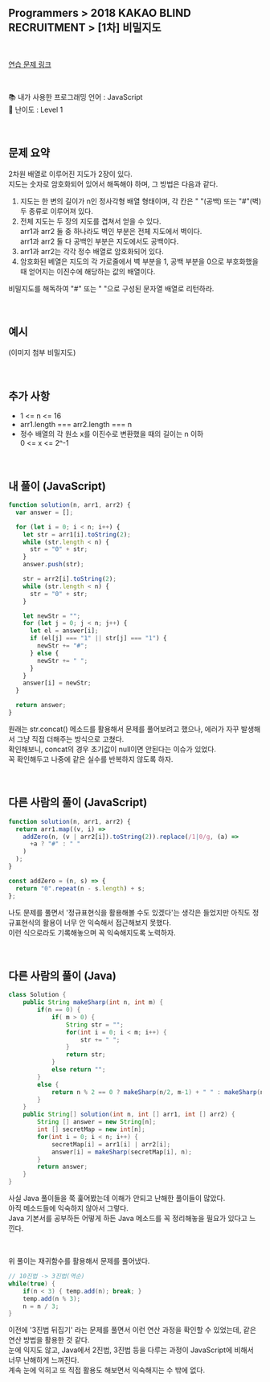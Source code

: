 ## **Programmers > 2018 KAKAO BLIND RECRUITMENT > [1차] 비밀지도**

</br>

[연습 문제 링크](https://programmers.co.kr/learn/courses/30/lessons/17681)

</br>

:books: 내가 사용한 프로그래밍 언어 : JavaScript  
:roller_coaster: 난이도 : Level 1

</br>

## 문제 요약

2차원 배열로 이루어진 지도가 2장이 있다.  
지도는 숫자로 암호화되어 있어서 해독해야 하며, 그 방법은 다음과 같다.

1. 지도는 한 변의 길이가 n인 정사각형 배열 형태이며, 각 칸은 " "(공백) 또는 "#"(벽) 두 종류로 이루어져 있다.
2. 전체 지도는 두 장의 지도를 겹쳐서 얻을 수 있다.  
   arr1과 arr2 둘 중 하나라도 벽인 부분은 전체 지도에서 벽이다.  
   arr1과 arr2 둘 다 공백인 부분은 지도에서도 공백이다.
3. arr1과 arr2는 각각 정수 배열로 암호화되어 있다.
4. 암호화된 베열은 지도의 각 가로줄에서 벽 부분을 1, 공백 부분을 0으로 부호화했을 때 얻어지는 이진수에 해당하는 값의 배열이다.

비밀지도를 해독하여 "#" 또는 " "으로 구성된 문자열 배열로 리턴하라.

</br>

## 예시

(이미지 첨부 비밀지도)

</br>

## 추가 사항

- 1 <= n <= 16
- arr1.length === arr2.length === n
- 정수 배열의 각 원소 x를 이진수로 변환했을 때의 길이는 n 이하  
  0 <= x <= 2ⁿ-1

</br>

## 내 풀이 (JavaScript)

```javascript
function solution(n, arr1, arr2) {
  var answer = [];

  for (let i = 0; i < n; i++) {
    let str = arr1[i].toString(2);
    while (str.length < n) {
      str = "0" + str;
    }
    answer.push(str);

    str = arr2[i].toString(2);
    while (str.length < n) {
      str = "0" + str;
    }

    let newStr = "";
    for (let j = 0; j < n; j++) {
      let el = answer[i];
      if (el[j] === "1" || str[j] === "1") {
        newStr += "#";
      } else {
        newStr += " ";
      }
    }
    answer[i] = newStr;
  }

  return answer;
}
```

원래는 str.concat() 메소드를 활용해서 문제를 풀어보려고 했으나, 에러가 자꾸 발생해서 그냥 직접 더해주는 방식으로 고쳤다.  
확인해보니, concat의 경우 초기값이 null이면 안된다는 이슈가 있었다.  
꼭 확인해두고 나중에 같은 실수를 반복하지 않도록 하자.

</br>

## 다른 사람의 풀이 (JavaScript)

```javascript
function solution(n, arr1, arr2) {
  return arr1.map((v, i) =>
    addZero(n, (v | arr2[i]).toString(2)).replace(/1|0/g, (a) =>
      +a ? "#" : " "
    )
  );
}

const addZero = (n, s) => {
  return "0".repeat(n - s.length) + s;
};
```

나도 문제를 풀면서 '정규표현식을 활용해볼 수도 있겠다'는 생각은 들었지만 아직도 정규표현식의 활용이 너무 안 익숙해서 접근해보지 못했다.  
이런 식으로라도 기록해놓으며 꼭 익숙해지도록 노력하자.

</br>

## 다른 사람의 풀이 (Java)

```java
class Solution {
    public String makeSharp(int n, int m) {
        if(n == 0) {
            if( m > 0) {
                String str = "";
                for(int i = 0; i < m; i++) {
                    str += " ";
                }
                return str;
            }
            else return "";
        }
        else {
            return n % 2 == 0 ? makeSharp(n/2, m-1) + " " : makeSharp(n/2, m-1) + "#";
        }
    }
    public String[] solution(int n, int [] arr1, int [] arr2) {
        String [] answer = new String[n];
        int [] secretMap = new int[n];
        for(int i = 0; i < n; i++) {
            secretMap[i] = arr1[i] | arr2[i];
            answer[i] = makeSharp(secretMap[i], n);
        }
        return answer;
    }
}
```

사실 Java 풀이들을 쭉 훑어봤는데 이해가 안되고 난해한 풀이들이 많았다.  
아직 메소드들에 익숙하지 않아서 그렇다.  
Java 기본서를 공부하든 어떻게 하든 Java 메소드를 꼭 정리해놓을 필요가 있다고 느낀다.

</br>

위 풀이는 재귀함수를 활용해서 문제를 풀어냈다.

```java
// 10진법 -> 3진법(역순)
while(true) {
    if(n < 3) { temp.add(n); break; }
    temp.add(n % 3);
    n = n / 3;
}
```

이전에 '3진법 뒤집기' 라는 문제를 풀면서 이런 연산 과정을 확인할 수 있었는데, 같은 연산 방법을 활용한 것 같다.  
눈에 익지도 않고, Java에서 2진법, 3진법 등을 다루는 과정이 JavaScript에 비해서 너무 난해하게 느껴진다.  
계속 눈에 익히고 또 직접 활용도 해보면서 익숙해지는 수 밖에 없다.
